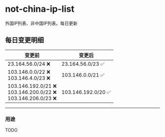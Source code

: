 # not-china-ip-list
外国IP列表、非中国IP列表。每日更新

每日变更明细
--------------------
|  变更前   | 变更后 |
|  ----  | ----  |
|  23.164.56.0/24 :x:  | 23.164.56.0/23 :white_check_mark: | 
|  103.146.0.0/22 :x: <br> 103.146.4.0/23 :x: <br> | 103.146.0.0/21 :white_check_mark: | 
|  103.146.192.0/21 :x: <br> 103.146.200.0/22 :x: <br> 103.146.206.0/23 :x: <br> | 103.146.192.0/20 :white_check_mark: | 

--------------------
### 用途
TODO

